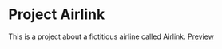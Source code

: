 # Project Airlink
This is a project about a fictitious airline called Airlink. 
<a href="https://lucassilvatech.github.io/project_airlink/client/pages/index.html" target="_blank">Preview</a>
